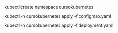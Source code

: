 kubectl create namespace cursokubernetes

kubectl -n cursokubernetes apply -f configmap.yaml

kubectl -n cursokubernetes apply -f deployment.yaml
